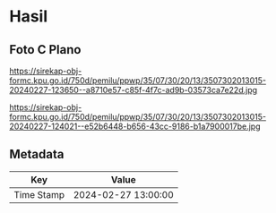# Hasil

## Foto C Plano

https://sirekap-obj-formc.kpu.go.id/750d/pemilu/ppwp/35/07/30/20/13/3507302013015-20240227-123650--a8710e57-c85f-4f7c-ad9b-03573ca7e22d.jpg

https://sirekap-obj-formc.kpu.go.id/750d/pemilu/ppwp/35/07/30/20/13/3507302013015-20240227-124021--e52b6448-b656-43cc-9186-b1a7900017be.jpg


## Metadata

| Key        | Value               |
| ---------- | ------------------- |
| Time Stamp | 2024-02-27 13:00:00 |



